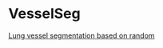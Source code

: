 # VesselSeg
[Lung vessel segmentation based on random](http://ieeexplore.ieee.org/document/7860270/?reload=true)
